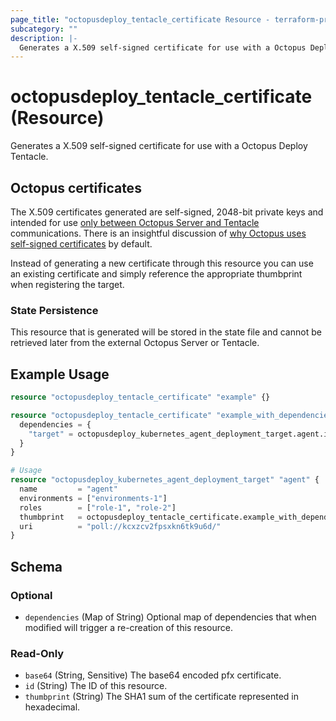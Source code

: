 ```yaml
---
page_title: "octopusdeploy_tentacle_certificate Resource - terraform-provider-octopusdeploy"
subcategory: ""
description: |-
  Generates a X.509 self-signed certificate for use with a Octopus Deploy Tentacle.
---
```


# octopusdeploy_tentacle_certificate (Resource)

Generates a X.509 self-signed certificate for use with a Octopus Deploy Tentacle.

## Octopus certificates
The X.509 certificates generated are self-signed, 2048-bit private keys and intended for use [only between Octopus Server and Tentacle](https://octopus.com/docs/security/octopus-tentacle-communication#Octopus-Tentaclecommunication-Octopuscertificates) communications. There is an insightful discussion of [why Octopus uses self-signed certificates](https://octopus.com/blog/why-self-signed-certificates) by default.

Instead of generating a new certificate through this resource you can use an existing certificate and simply reference the appropriate thumbprint when registering the target.

### State Persistence
This resource that is generated will be stored in the state file and cannot be retrieved later from the external Octopus Server or Tentacle.

## Example Usage

```terraform
resource "octopusdeploy_tentacle_certificate" "example" {}

resource "octopusdeploy_tentacle_certificate" "example_with_dependencies" {
  dependencies = {
    "target" = octopusdeploy_kubernetes_agent_deployment_target.agent.id
  }
}

# Usage
resource "octopusdeploy_kubernetes_agent_deployment_target" "agent" {
  name         = "agent"
  environments = ["environments-1"]
  roles        = ["role-1", "role-2"]
  thumbprint   = octopusdeploy_tentacle_certificate.example_with_dependencies.thumbprint
  uri          = "poll://kcxzcv2fpsxkn6tk9u6d/"
}
```
<!-- schema generated by tfplugindocs -->
## Schema

### Optional

- `dependencies` (Map of String) Optional map of dependencies that when modified will trigger a re-creation of this resource.

### Read-Only

- `base64` (String, Sensitive) The base64 encoded pfx certificate.
- `id` (String) The ID of this resource.
- `thumbprint` (String) The SHA1 sum of the certificate represented in hexadecimal.


